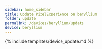 ```yaml
---
sidebar: home_sidebar
title: Update PixelExperience on beryllium
folder: update
permalink: /devices/beryllium/update
device: beryllium
---
```

{% include templates/device_update.md %}
